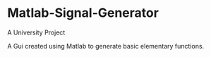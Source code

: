 # Matlab-Signal-Generator
A University Project 

A Gui created using Matlab to generate basic elementary functions.
